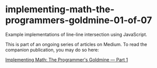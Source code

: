 # implementing-math-the-programmers-goldmine-01-of-07

Example implementations of line-line intersection using JavaScript.

This is part of an ongoing series of articles on Medium. To read the companion publication, you may do so here:

[Implementing Math: The Programmer's Goldmine &mdash; Part 1](https://medium.com/@allen.h.woods/implementing-math-the-programmers-goldmine-part-1-cbb224a7eb15)

